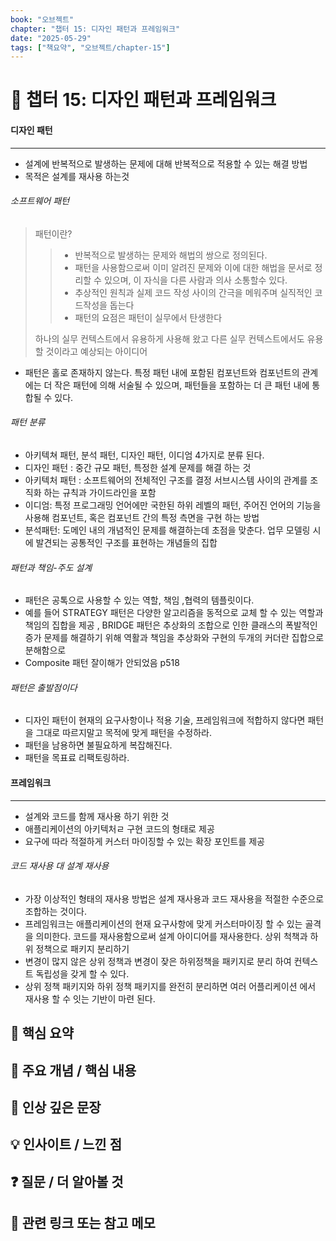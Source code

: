 ```yaml
---
book: "오브젝트"
chapter: "챕터 15: 디자인 패턴과 프레임워크"
date: "2025-05-29"
tags: ["책요약", "오브젝트/chapter-15"]
---
```


# 📖 챕터 15: 디자인 패턴과 프레임워크

#### 디자인 패턴
--- 
- 설계에 반복적으로 발생하는 문제에 대해 반복적으로 적용할 수 있는 해결 방법
- 목적은 설계를 재사용 하는것 
###### 소프트웨어 패턴 
> 패턴이란? 
>>-  반복적으로 발생하는 문제와 해법의 쌍으로 정의된다. 
>>- 패턴을 사용함으로써 이미 알려진 문제와 이에 대한 해법을 문서로 정리할 수 있으며, 이 자식을 다른 사람과 의사 소통할수 있다. 
>>- 추상적인 원칙과 실제 코드 작성 사이의 간극을 메워주며 실직적인 코드작성을 돕는다
>> - 패턴의 요점은 패턴이 실무에서 탄생한다
>
> 하나의 실무 컨텍스트에서 유용하게 사용해 왔고 다른 실무 컨텍스트에서도 유용할 것이라고 예상되는 아이디어 

- 패턴은 홀로 존재하지 않는다. 특정 패턴 내에 포함된 컴포넌트와 컴포넌트의 관계에는 더 작은 패턴에 의해 서술될 수 있으며, 패턴들을 포함하는 더 큰 패턴 내에 통합될 수 있다. 
###### 패턴 분류
- 아키텍쳐 패턴, 분석 패턴, 디자인 패턴, 이디엄 4가지로 분류 된다. 
- 디자인 패턴 : 중간 규모 패턴, 특정한 설계 문제를 해결 하는 것 
- 아키텍처 패턴 : 소프트웨어의 전체적인 구조를 결정 서브시스템 사이의 관계를 조직화 하는 규칙과 가이드라인을 포함 
- 이디엄: 특정 프로그래밍 언어에만 국한된 하위 레벨의 패턴, 주어진 언어의 기능을 사용해 컴포넌트, 혹은 컴포넌트 간의 특정 측면을 구현 하는 방법 
- 분석패턴: 도메인 내의 개념적인 문제를 해결하는데 초점을 맞춘다. 업무 모델링 시에 발견되는 공통적인 구조를 표현하는 개념들의 집합 
###### 패턴과 책임-주도 설계
- 패턴은 공톡으로 사용할 수 있는 역할, 책임 ,협력의 템플릿이다. 
- 예를 들어 STRATEGY 패턴은 다양한 알고리즘을 동적으로 교체 할 수 있는 역할과 책임의 집합을 제공 , BRIDGE 패턴은 추상화의 조합으로 인한 클래스의 폭발적인 증가 문제를 해결하기 위해 역활과 책임을 추상화와 구현의 두개의 커더란 집합으로 분해함으로
- Composite 패턴 잘이해가 안되었음 p518
###### 패턴은 출발점이다
- 디자인 패턴이 현재의 요구사항이나 적용 기술, 프레임워크에 적합하지 않다면 패턴을 그대로 따르지말고 목적에 맞게 패턴을 수정하라. 
- 패턴을 남용하면 불필요하게 복잡해진다. 
- 패턴을 목표료 리팩토링하라.
 
#### 프레임워크 
--- 
- 설계와 코드를 함께 재사용 하기 위한 것
- 애플리케이션의 아키텍처ㄹ 구현 코드의 형태로 제공 
- 요구에 따라 적절하게 커스터 마이징할 수 있는 확장 포인트를 제공

###### 코드 재사용 대 설계 재사용 
- 가장 이상적인 형태의 재사용 방법은 설계 재사용과 코드 재사용을 적절한 수준으로 조합하는 것이다. 
- 프레임워크는 애플리케이션의 현재 요구사항에 맞게 커스터마이징 할 수 있는 골격을 의미한다. 코드를 재사용함으로써 설계 아이디어를 재사용한다. 
상위 척책과 하위 정책으로 패키지 분리하기
- 변경이 많지 않은 상위 정책과 변경이 잦은 하위정책을 패키지로 분리 하여 컨텍스트 독립성을 갖게 할 수 있다. 
- 상위 정책 패키지와 하위 정책 패키지를 완전히 분리하면 여러 어플리케이션 에서 재사용 할 수 잇는 기반이 마련 된다. 

## 🧠 핵심 요약  

## 🧰 주요 개념 / 핵심 내용 

## 🌟 인상 깊은 문장

## 💡 인사이트 / 느낀 점  

## ❓ 질문 / 더 알아볼 것 

## 📌 관련 링크 또는 참고 메모 


